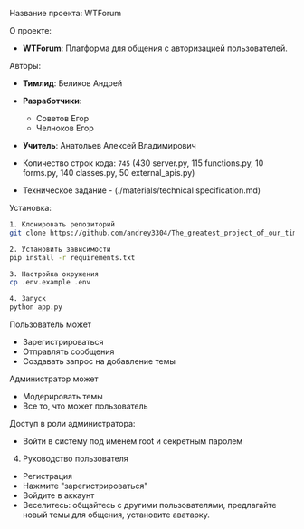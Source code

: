 Название проекта: WTForum

О проекте:
- **WTForum**: Платформа для общения с авторизацией пользователей.

Авторы:
- **Тимлид**: Беликов Андрей
- **Разработчики**:  
  - Советов Егор
  - Челноков Егор
- **Учитель**: Анатольев Алексей Владимирович

- Количество строк кода: `745` (430 server.py, 115 functions.py, 10 forms.py, 140 classes.py, 50 external_apis.py)
- Техническое задание - (./materials/technical specification.md)

Установка:

```bash
1. Клонировать репозиторий
git clone https://github.com/andrey3304/The_greatest_project_of_our_time.git

2. Установить зависимости
pip install -r requirements.txt

3. Настройка окружения
cp .env.example .env

4. Запуск
python app.py
```

Пользователь может
- Зарегистрироваться
- Отправлять сообщения
- Создавать запрос на добавление темы	

Администратор может
- Модерировать темы
- Все то, что может пользователь

Доступ в роли администратора:
- Войти в систему под именем root и секретным паролем
4. Руководство пользователя
- Регистрация
- Нажмите "зарегистрироваться"
- Войдите в аккаунт
- Веселитесь: общайтесь с другими пользователями, предлагайте новый темы для общения, установите аватарку.